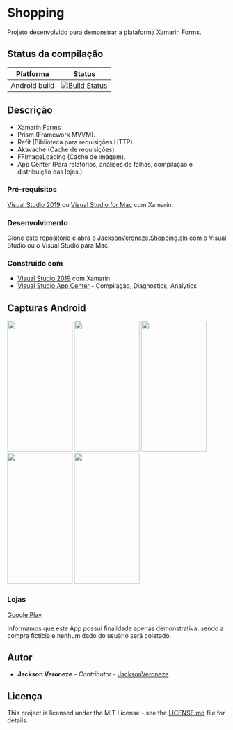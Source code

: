 # Shopping

Projeto desenvolvido para demonstrar a plataforma Xamarin Forms.

## Status da compilação
Platforma  | Status
------------- | -------------
Android build | [![Build Status](https://build.appcenter.ms/v0.1/apps/95a9e66b-eae7-44b0-83fd-2d3e09dd7e8b/branches/master/badge)](https://build.appcenter.ms/v0.1/apps/95a9e66b-eae7-44b0-83fd-2d3e09dd7e8b/branches/master/badge)   

## Descrição
* Xamarin Forms
* Prism (Framework MVVM).
* Refit (Biblioteca para requisições HTTP).
* Akavache (Cache de requisições).
* FFImageLoading (Cache de imagem).
* App Center (Para relatórios, análises de falhas, compilação e distribuição das lojas.)


### Pré-requisitos
[Visual Studio 2019](https://visualstudio.microsoft.com/) ou [Visual Studio for Mac](https://visualstudio.microsoft.com/) com Xamarin.

### Desenvolvimento 
Clone este repositório e abra o [JacksonVeroneze.Shopping.sln](https://github.com/jacksonveroneze/Shopping/blob/master/JacksonVeroneze.Shopping.sln) com o Visual Studio ou o Visual Studio para Mac.

### Construido com
* [Visual Studio 2019](https://visualstudio.microsoft.com/) com Xamarin
* [Visual Studio App Center](https://appcenter.ms/) - Compilação, Diagnostics, Analytics

## Capturas Android
<p>
  <img src="https://github.com/jacksonveroneze/Shopping/blob/master/Screenshots/1.jpeg" width="150" height="300">
  <img src="https://github.com/jacksonveroneze/Shopping/blob/master/Screenshots/2.jpeg" width="150" height="300">
  <img src="https://github.com/jacksonveroneze/Shopping/blob/master/Screenshots/3.jpeg" width="150" height="300">
  <img src="https://github.com/jacksonveroneze/Shopping/blob/master/Screenshots/4.jpeg" width="150" height="300">
  <img src="https://github.com/jacksonveroneze/Shopping/blob/master/Screenshots/5.jpeg" width="150" height="300">
</p>

### Lojas
[Google Play](https://play.google.com/store/apps/details?id=com.jacksonveroneze.shopping)

Informamos que este App possui finalidade apenas demonstrativa, sendo a compra fictícia e nenhum dado do usuário será coletado.

## Autor
* **Jackson Veroneze** - *Contributor* - [JacksonVeroneze](https://github.com/JacksonVeroneze)


## Licença
This project is licensed under the MIT License - see the [LICENSE.md](https://github.com/jacksonveroneze/Shopping/blob/develop/LICENSE) file for details.
